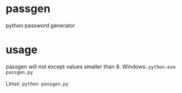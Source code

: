 # passgen
python password generator

# usage
passgen will not except values smaller than 8.
Windows: ```python.exe passgen.py```

Linux: ```python passgen.py```
